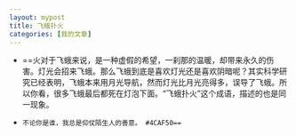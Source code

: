 ```yaml
---
layout: mypost
title: 飞蛾扑火
categories: [我的文章]
---
```

    

 - 	==火对于飞蛾来说，是一种虚假的希望，一刹那的温暖，却带来永久的伤害。灯光会招来飞蛾。那么飞蛾到底是喜欢灯光还是喜欢阴暗呢？其实科学研究已经表明，飞蛾本来用月光导航，然而灯光比月光亮得多，误导了飞蛾。所以你看，很多飞蛾最后都死在灯泡下面。“飞蛾扑火”这个成语，描述的也是同一现象。
 -     不论你是谁，我总是仰仗陌生人的善意。 #4CAF50==